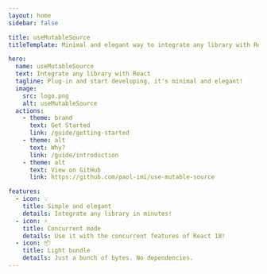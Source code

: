 ```yaml
---
layout: home
sidebar: false

title: useMutableSource
titleTemplate: Minimal and elegant way to integrate any library with React

hero:
  name: useMutableSource
  text: Integrate any library with React
  tagline: Plug-in and start developing, it's minimal and elegant!
  image:
    src: logo.png
    alt: useMutableSource
  actions:
    - theme: brand
      text: Get Started
      link: /guide/getting-started
    - theme: alt
      text: Why?
      link: /guide/introduction
    - theme: alt
      text: View on GitHub
      link: https://github.com/paol-imi/use-mutable-source

features:
  - icon: 💡
    title: Simple and elegant
    details: Integrate any library in minutes!
  - icon: ⚡️
    title: Concurrent mode
    details: Use it with the concurrent features of React 18!
  - icon: 📦
    title: Light bundle
    details: Just a bunch of bytes. No dependencies.
---
```

